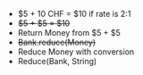 - $5 + 10 CHF = $10 if rate is 2:1
- ~~$5 + $5 = $10~~
- Return Money from $5 + $5
- ~~Bank.reduce(Money)~~
- Reduce Money with conversion
- Reduce(Bank, String)
